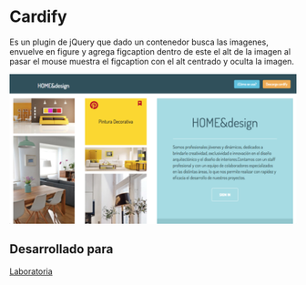 # Cardify
Es un plugin de jQuery que dado un contenedor busca las imagenes, envuelve en figure y agrega figcaption dentro de este el alt de la imagen al pasar el mouse muestra el figcaption con el alt centrado y oculta la imagen.

![cardify-preview](public/assets/images/cardify-demo.png)

## Desarrollado para 
[Laboratoria](http://laboratoria.la)